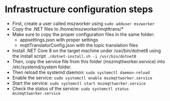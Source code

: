 # Infrastructure configuration steps

* First, create a user called mszworker using `sudo adduser mszworker`
* Copy the .NET files to /home/mszworker/mqtttrans/*
* Make sure to copy the proper configuration files in the same folder:
  * appsettings.json with proper settings
  * mqttTranslatorConfig.json with the topic translation files
* Install .NET Core 8 on the target machine under /usr/bin/dotnet8 using the install script `./dotnet-install.sh -i /usr/bin/dotnet8`
* Then, copy the service file from this folder (mszmqttworker.service) into /etc/systemd/system folder.
* Then reload the systemd daemon: `sudo systemctl daemon-reload`
* Enable the service: `sudo systemctl enable mszmqttworker.service`
* Start the service: `sudo systemctl start mszmqttworker.service`
* Check the status of the service: `sudo systemctl status mszmqttworker.service`
